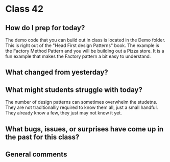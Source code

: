 # Class 42

## How do I prep for today?
The demo code that you can build out in class is located in the Demo folder. 
This is right out of the "Head First design Patterns" book. The example is the Factory Method Pattern
and you will be building out a Pizza store. It is a fun example that makes the Factory pattern a bit easy to understand. 

## What changed from yesterday? 

## What might students struggle with today?  
The number of design patterns can sometimes overwhelm the studetns. They are not traditionalliy required to know
them all, just a small handful. They already know a few, they just may not know it yet. 

## What bugs, issues, or surprises have come up in the past for this class?

## General comments